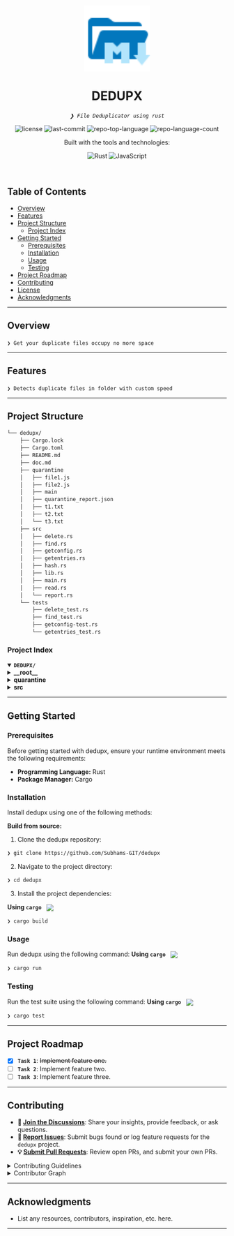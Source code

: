 <p align="center">
    <img src="https://raw.githubusercontent.com/PKief/vscode-material-icon-theme/ec559a9f6bfd399b82bb44393651661b08aaf7ba/icons/folder-markdown-open.svg" align="center" width="30%">
</p>
<p align="center"><h1 align="center">DEDUPX</h1></p>
<p align="center">
	<em><code>❯ File Deduplicator using rust</code></em>
</p>
<p align="center">
	<img src="https://img.shields.io/github/license/Subhams-GIT/dedupx?style=flat-square&logo=opensourceinitiative&logoColor=white&color=0080ff" alt="license">
	<img src="https://img.shields.io/github/last-commit/Subhams-GIT/dedupx?style=flat-square&logo=git&logoColor=white&color=0080ff" alt="last-commit">
	<img src="https://img.shields.io/github/languages/top/Subhams-GIT/dedupx?style=flat-square&color=0080ff" alt="repo-top-language">
	<img src="https://img.shields.io/github/languages/count/Subhams-GIT/dedupx?style=flat-square&color=0080ff" alt="repo-language-count">
</p>
<p align="center">Built with the tools and technologies:</p>
<p align="center">
	<img src="https://img.shields.io/badge/Rust-000000.svg?style=flat-square&logo=Rust&logoColor=white" alt="Rust">
	<img src="https://img.shields.io/badge/JavaScript-F7DF1E.svg?style=flat-square&logo=JavaScript&logoColor=black" alt="JavaScript">
</p>
<br>

##  Table of Contents

- [ Overview](#-overview)
- [ Features](#-features)
- [ Project Structure](#-project-structure)
  - [ Project Index](#-project-index)
- [ Getting Started](#-getting-started)
  - [ Prerequisites](#-prerequisites)
  - [ Installation](#-installation)
  - [ Usage](#-usage)
  - [ Testing](#-testing)
- [ Project Roadmap](#-project-roadmap)
- [ Contributing](#-contributing)
- [ License](#-license)
- [ Acknowledgments](#-acknowledgments)

---

##  Overview

<code>❯ Get your duplicate files occupy no more space </code>

---

##  Features

<code>❯ Detects duplicate files in folder with custom speed </code>

---

##  Project Structure

```sh
└── dedupx/
    ├── Cargo.lock
    ├── Cargo.toml
    ├── README.md
    ├── doc.md
    ├── quarantine
    │   ├── file1.js
    │   ├── file2.js
    │   ├── main
    │   ├── quarantine_report.json
    │   ├── t1.txt
    │   ├── t2.txt
    │   └── t3.txt
    ├── src
    │   ├── delete.rs
    │   ├── find.rs
    │   ├── getconfig.rs
    │   ├── getentries.rs
    │   ├── hash.rs
    │   ├── lib.rs
    │   ├── main.rs
    │   ├── read.rs
    │   └── report.rs
    └── tests
        ├── delete_test.rs
        ├── find_test.rs
        ├── getconfig-test.rs
        └── getentries_test.rs
```


###  Project Index
<details open>
	<summary><b><code>DEDUPX/</code></b></summary>
	<details> <!-- __root__ Submodule -->
		<summary><b>__root__</b></summary>
		<blockquote>
			<table>
			<tr>
				<td><b><a href='https://github.com/Subhams-GIT/dedupx/blob/master/Cargo.toml'>Cargo.toml</a></b></td>
				<td><code>❯ REPLACE-ME</code></td>
			</tr>
			</table>
		</blockquote>
	</details>
	<details> <!-- quarantine Submodule -->
		<summary><b>quarantine</b></summary>
		<blockquote>
			<table>
			<tr>
				<td><b><a href='https://github.com/Subhams-GIT/dedupx/blob/master/quarantine/main'>main</a></b></td>
				<td><code>❯ main entry of project </code></td>
      </tr>
			<tr>
				<td><b><a href='https://github.com/Subhams-GIT/dedupx/blob/master/quarantine/quarantine_report.json'>quarantine_report.json</a></b></td>
				<td><code>❯ quarantine report </code></td>
      </tr>
			</table>
		</blockquote>
	</details>
	<details> <!-- src Submodule -->
		<summary><b>src</b></summary>
		<blockquote>
			<table>
			<tr>
				<td><b><a href='https://github.com/Subhams-GIT/dedupx/blob/master/src/lib.rs'>lib.rs</a></b></td>
				<td><code>❯ declares all modules</code></td>
			</tr>
			<tr>
				<td><b><a href='https://github.com/Subhams-GIT/dedupx/blob/master/src/read.rs'>read.rs</a></b></td>
				<td><code>❯ read the skips list </code></td>
			</tr>
			<tr>
				<td><b><a href='https://github.com/Subhams-GIT/dedupx/blob/master/src/getconfig.rs'>getconfig.rs</a></b></td>
				<td><code>❯ gets the config of user </code></td>
			</tr>
			<tr>
				<td><b><a href='https://github.com/Subhams-GIT/dedupx/blob/master/src/hash.rs'>hash.rs</a></b></td>
				<td><code>❯ initialises and hashes the data </code></td>
			</tr>
			<tr>
				<td><b><a href='https://github.com/Subhams-GIT/dedupx/blob/master/src/delete.rs'>delete.rs</a></b></td>
				<td><code>❯ deletes and quarantines the files</code></td>
			</tr>
			<tr>
				<td><b><a href='https://github.com/Subhams-GIT/dedupx/blob/master/src/getentries.rs'>getentries.rs</a></b></td>
				<td><code>❯ gets the valid entries </code></td>
			</tr>
			<tr>
				<td><b><a href='https://github.com/Subhams-GIT/dedupx/blob/master/src/find.rs'>find.rs</a></b></td>
				<td><code>❯ find the duplicates </code></td>
			</tr>
			</table>
		</blockquote>
	</details>
</details>

---
##  Getting Started

###  Prerequisites

Before getting started with dedupx, ensure your runtime environment meets the following requirements:

- **Programming Language:** Rust
- **Package Manager:** Cargo


###  Installation

Install dedupx using one of the following methods:

**Build from source:**

1. Clone the dedupx repository:
```sh
❯ git clone https://github.com/Subhams-GIT/dedupx
```

2. Navigate to the project directory:
```sh
❯ cd dedupx
```

3. Install the project dependencies:


**Using `cargo`** &nbsp; [<img align="center" src="https://img.shields.io/badge/Rust-000000.svg?style={badge_style}&logo=rust&logoColor=white" />](https://www.rust-lang.org/)

```sh
❯ cargo build
```




###  Usage
Run dedupx using the following command:
**Using `cargo`** &nbsp; [<img align="center" src="https://img.shields.io/badge/Rust-000000.svg?style={badge_style}&logo=rust&logoColor=white" />](https://www.rust-lang.org/)

```sh
❯ cargo run
```


###  Testing
Run the test suite using the following command:
**Using `cargo`** &nbsp; [<img align="center" src="https://img.shields.io/badge/Rust-000000.svg?style={badge_style}&logo=rust&logoColor=white" />](https://www.rust-lang.org/)

```sh
❯ cargo test
```


---
##  Project Roadmap

- [X] **`Task 1`**: <strike>Implement feature one.</strike>
- [ ] **`Task 2`**: Implement feature two.
- [ ] **`Task 3`**: Implement feature three.

---

##  Contributing

- **💬 [Join the Discussions](https://github.com/Subhams-GIT/dedupx/discussions)**: Share your insights, provide feedback, or ask questions.
- **🐛 [Report Issues](https://github.com/Subhams-GIT/dedupx/issues)**: Submit bugs found or log feature requests for the `dedupx` project.
- **💡 [Submit Pull Requests](https://github.com/Subhams-GIT/dedupx/blob/main/CONTRIBUTING.md)**: Review open PRs, and submit your own PRs.

<details closed>
<summary>Contributing Guidelines</summary>

1. **Fork the Repository**: Start by forking the project repository to your github account.
2. **Clone Locally**: Clone the forked repository to your local machine using a git client.
   ```sh
   git clone https://github.com/Subhams-GIT/dedupx
   ```
3. **Create a New Branch**: Always work on a new branch, giving it a descriptive name.
   ```sh
   git checkout -b new-feature-x
   ```
4. **Make Your Changes**: Develop and test your changes locally.
5. **Commit Your Changes**: Commit with a clear message describing your updates.
   ```sh
   git commit -m 'Implemented new feature x.'
   ```
6. **Push to github**: Push the changes to your forked repository.
   ```sh
   git push origin new-feature-x
   ```
7. **Submit a Pull Request**: Create a PR against the original project repository. Clearly describe the changes and their motivations.
8. **Review**: Once your PR is reviewed and approved, it will be merged into the main branch. Congratulations on your contribution!
</details>

<details closed>
<summary>Contributor Graph</summary>
<br>
<p align="left">
   <a href="https://github.com{/Subhams-GIT/dedupx/}graphs/contributors">
      <img src="https://contrib.rocks/image?repo=Subhams-GIT/dedupx">
   </a>
</p>
</details>

---

##  Acknowledgments

- List any resources, contributors, inspiration, etc. here.

---
